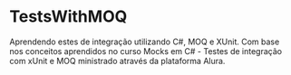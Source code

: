# TestsWithMOQ
Aprendendo estes de integração utilizando C#, MOQ e XUnit.
Com base nos conceitos aprendidos no curso Mocks em C# - Testes de integração com xUnit e MOQ ministrado através da plataforma Alura.
